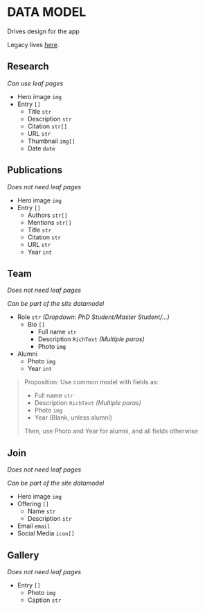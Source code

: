 # DATA MODEL
Drives design for the app

Legacy lives [here](https://s2m-deylab.in/).


## Research
_Can use leaf pages_
- Hero image `img`
- Entry `[]`
    - Title `str`
    - Description `str`
    - Citation `str[]`
    - URL `str`
    - Thumbnail `img[]`
    - Date `date`

## Publications
_Does not need leaf pages_
- Hero image `img`
- Entry `[]`
    - Authors `str[]`
    - Mentions `str[]`
    - Title `str`
    - Citation `str`
    - URL `str`
    - Year `int`


## Team
_Does not need leaf pages_

_Can be part of the site datamodel_

- Role `str` _(Dropdown: PhD Student/Master Student/...)_
    - Bio `[]`
        - Full name `str`
        - Description `RichText` _(Multiple paras)_
        - Photo `img`
- Alumni
    - Photo `img`
    - Year `int`

> Proposition:
> Use common model with fields as:
> - Full name `str`
> - Description `RichText` _(Multiple paras)_
> - Photo `img`
> - Year (Blank, unless alumni)
> 
> Then, use Photo and Year for alumni, and all fields otherwise


## Join
_Does not need leaf pages_

_Can be part of the site datamodel_

- Hero image `img`
- Offering `[]`
    - Name `str`
    - Description `str`
- Email `email`
- Social Media `icon[]`

## Gallery
_Does not need leaf pages_
- Entry `[]`
    - Photo `img`
    - Caption `str`

